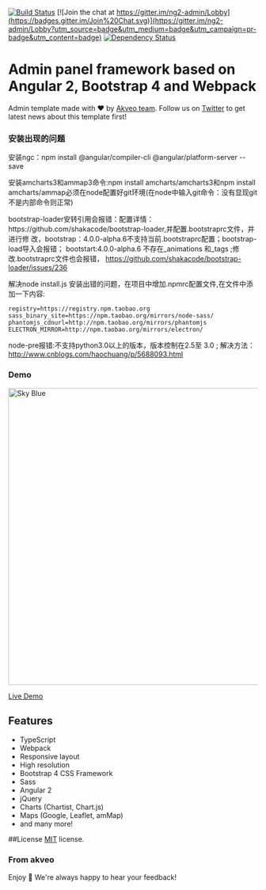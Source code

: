 [![Build Status](https://travis-ci.org/akveo/ng2-admin.svg?branch=master)](https://travis-ci.org/akveo/ng2-admin)
[![Join the chat at https://gitter.im/ng2-admin/Lobby](https://badges.gitter.im/Join%20Chat.svg)](https://gitter.im/ng2-admin/Lobby?utm_source=badge&utm_medium=badge&utm_campaign=pr-badge&utm_content=badge)
[![Dependency Status](https://david-dm.org/akveo/ng2-admin/status.svg)](https://david-dm.org/akveo/ng2-admin)

# Admin panel framework based on Angular 2, Bootstrap 4 and Webpack

Admin template made with :heart:  by [Akveo team](http://akveo.com/). Follow us on [Twitter](https://twitter.com/akveo_inc) to get latest news about this template first!

### 安装出现的问题

<p>安装ngc：npm install @angular/compiler-cli @angular/platform-server --save</p>
<p>安装amcharts3和ammap3命令:npm install amcharts/amcharts3和npm install amcharts/ammap必须在node配置好git环境(在node中输入git命令：没有显现git不是内部命令则正常)</p>
<p>bootstrap-loader安转引用会报错：配置详情：https://github.com/shakacode/bootstrap-loader,并配置.bootstraprc文件，并进行修
改，bootstrap：4.0.0-alpha.6不支持当前.bootstraprc配置；bootstrap-load导入会报错；
<span>bootstart:4.0.0-alpha.6<span>
    <span>不存在_animations 和_tags ;修改.bootstraprc文件也会报错，<span>
    <a href="https://github.com/shakacode/bootstrap-loader/issues/236">https://github.com/shakacode/bootstrap-loader/issues/236 </a>
</p>
    
<p>解决node install.js 安装出错的问题，在项目中增加.npmrc配置文件,在文件中添加一下内容:

    registry=https://registry.npm.taobao.org
    sass_binary_site=https://npm.taobao.org/mirrors/node-sass/
    phantomjs_cdnurl=http://npm.taobao.org/mirrors/phantomjs
    ELECTRON_MIRROR=http://npm.taobao.org/mirrors/electron/
<p>
<p>node-pre报错:不支持python3.0以上的版本，版本控制在2.5至 3.0  ;
解决方法：<a href="http://www.cnblogs.com/haochuang/p/5688093.html">http://www.cnblogs.com/haochuang/p/5688093.html</a></p>

### Demo

<a target="_blank" href="http://akveo.com/ng2-admin/"><img src="http://i.imgur.com/QK9AzHj.jpg" width="600" alt="Sky Blue"/></a>

<a target="_blank" href="http://akveo.com/ng2-admin/">Live Demo</a>

## Features
* TypeScript
* Webpack
* Responsive layout
* High resolution
* Bootstrap 4 CSS Framework
* Sass
* Angular 2
* jQuery
* Charts (Chartist, Chart.js)
* Maps (Google, Leaflet, amMap)
* and many more!

##License
[MIT](LICENSE.txt) license.

### From akveo

Enjoy :metal:
We're always happy to hear your feedback!
